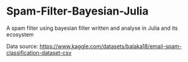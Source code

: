 # Spam-Filter-Bayesian-Julia
A spam filter using bayesian filter written and analyse in Julia and its ecosystem

Data source: https://www.kaggle.com/datasets/balaka18/email-spam-classification-dataset-csv
